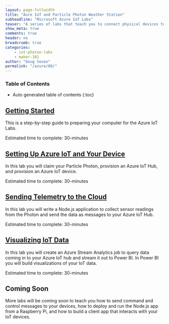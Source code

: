 ```yaml
---
layout: page-fullwidth
title: "Aure IoT and Particle Photon Weather Station"
subheadline: "Microsoft Azure IoT Labs"
teaser: "A series of labs that teach you to connect physical devices to Azure Iot Hubs."
show_meta: true
comments: true
header: no
breadcrumb: true
categories:
    - iot-photon-labs
    - maker-101
author: "Doug Seven"
permalink: "/azure/00/"
---
```

### Table of Contents
*  Auto generated table of contents
{:toc}

## [Getting Started][1]
This is a step-by-step guide to preparing your computer for the Azure IoT Labs.

Estimated time to complete: 30-minutes

## [Setting Up Azure IoT and Your Device][2]
In this lab you will claim your Particle Photon, provision an Azure IoT Hub, and provision an Azure IoT device.

Estimated time to complete: 30-minutes

## [Sending Telemetry to the Cloud][3]
In this lab you will write a Node.js application to collect sensor readings from the Photon and send the data as messages to your Azure IoT Hub.

Estimated time to complete: 30-minutes

## [Visualizing IoT Data][4]
In this lab you will create an Azure Stream Analytics job to query data coming in to your Azure IoT hub and stream it out to Power BI. In Power BI you will build visualizations of your IoT data.

Estimated time to complete: 30-minutes

## Coming Soon
More labs will be coming soon to teach you how to send command and control messages to your devices, how to deploy and run the Node.js app from a Raspberry Pi, and how to build a client app that interacts with your IoT devices.

[1]: /azure/00/
[2]: /azure/01/
[3]: /azure/02/
[4]: /azure/03/